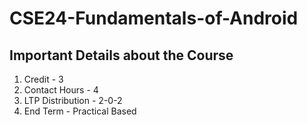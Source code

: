 # CSE24-Fundamentals-of-Android

## Important Details about the Course

1. Credit - 3
2. Contact Hours - 4
3. LTP Distribution - 2-0-2
4. End Term - Practical Based
